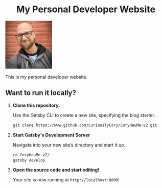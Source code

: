 <h1 align="center">
  My Personal Developer Website
</h1>

<img alt="screesnhot" src="./content/assets/MyFace2.webp" style="max-height: 150px;">

This is my personal developer website.

## Want to run it locally?

1.  **Clone this repository.**

    Use the Gatsby CLI to create a new site, specifying the blog starter.

    ```sh
    git clone https://www.github.com/CuriouslyCory/CoryHauMe-v2.git
    ```

1.  **Start Gatsby's Development Server**

    Navigate into your new site’s directory and start it up.

    ```sh
    cd CoryHauMe-v2/
    gatsby develop
    ```

1.  **Open the source code and start editing!**

    Your site is now running at `http://localhost:8000`!